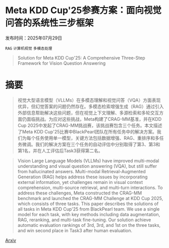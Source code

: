 # Meta KDD Cup'25参赛方案：面向视觉问答的系统性三步框架

发布时间：2025年07月29日

`RAG` `计算机视觉` `多模态处理`

> Solution for Meta KDD Cup'25: A Comprehensive Three-Step Framework for Vision Question Answering

# 摘要

> 视觉大型语言模型（VLLMs）在多模态理解和视觉问答（VQA）方面表现优异，但幻觉答案的问题仍然存在。多模态检索增强生成（RAG）通过引入外部信息帮助解决这些问题，但在视觉上下文理解、多源检索和多轮交互方面仍面临挑战。为应对这些挑战，Meta构建了CRAG-MM基准，并在KDD Cup 2025中发起了CRAG-MM挑战赛，该挑战赛包含三个任务。本文描述了Meta KDD Cup'25比赛中BlackPearl团队在所有任务中的解决方案。我们为每个任务使用单一模型，关键方法包括数据增强、RAG、重排序和多任务微调。我们的解决方案在三个任务的自动评估中分别取得了第3、第3和第1名，并在人工评估后Task3获得第二名。

> Vision Large Language Models (VLLMs) have improved multi-modal understanding and visual question answering (VQA), but still suffer from hallucinated answers. Multi-modal Retrieval-Augmented Generation (RAG) helps address these issues by incorporating external information, yet challenges remain in visual context comprehension, multi-source retrieval, and multi-turn interactions. To address these challenges, Meta constructed the CRAG-MM benchmark and launched the CRAG-MM Challenge at KDD Cup 2025, which consists of three tasks. This paper describes the solutions of all tasks in Meta KDD Cup'25 from BlackPearl team. We use a single model for each task, with key methods including data augmentation, RAG, reranking, and multi-task fine-tuning. Our solution achieve automatic evaluation rankings of 3rd, 3rd, and 1st on the three tasks, and win second place in Task3 after human evaluation.

[Arxiv](https://arxiv.org/abs/2507.21520)